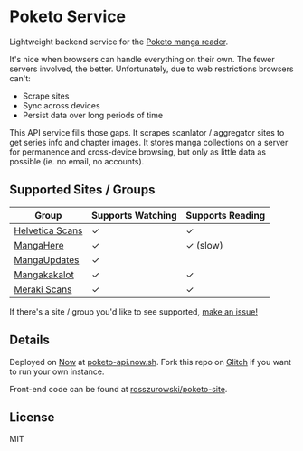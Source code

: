 Poketo Service
============

Lightweight backend service for the [Poketo manga reader](https://poketo.site).

It's nice when browsers can handle everything on their own. The fewer servers involved, the better. Unfortunately, due to web restrictions browsers can't:

* Scrape sites
* Sync across devices
* Persist data over long periods of time

This API service fills those gaps. It scrapes scanlator / aggregator sites to get series info and chapter images. It stores manga collections on a server for permanence and cross-device browsing, but only as little data as possible (ie. no email, no accounts).

Supported Sites / Groups
------------------------

Group  | Supports Watching | Supports Reading
-------|-------------------|-----------------
[Helvetica Scans](http://helveticascans.com/) | ✓ | ✓ |
[MangaHere](http://www.mangahere.cc/) | ✓ | ✓ (slow) |
[MangaUpdates](http://mangaupdates.com/) | ✓ | |
[Mangakakalot](http://mangakakalot.com) | ✓ | ✓ |
[Meraki Scans](http://merakiscans.com/) | ✓ | ✓ |

If there's a site / group you'd like to see supported, [make an issue!](https://github.com/rosszurowski/poketo-service/issues/new)

Details
-------

Deployed on [Now](https://now.sh) at [poketo-api.now.sh](https://poketo-api.now.sh). Fork this repo on [Glitch](https://glitch.me) if you want to run your own instance.

Front-end code can be found at [rosszurowski/poketo-site](https://github.com/rosszurowski/poketo-site).


License
-------

MIT
